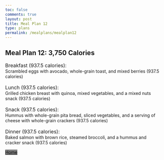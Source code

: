 ```yaml
---
toc: false
comments: true
layout: post
title: Meal Plan 12
type: plans
permalink: /mealplans/mealplan12
---
```


## Meal Plan 12: 3,750 Calories

<span style="font-size: 16px;">Breakfast (937.5 calories):</span>
<br>
Scrambled eggs with avocado, whole-grain toast, and mixed berries (937.5 calories)
<br>
<br>
<span style="font-size: 16px;">Lunch (937.5 calories):</span>
<br>
Grilled chicken breast with quinoa, mixed vegetables, and a mixed nuts snack (937.5 calories)
<br>
<br>
<span style="font-size: 16px;">Snack (937.5 calories):</span>
<br>
Hummus with whole-grain pita bread, sliced vegetables, and a serving of cheese with whole-grain crackers (937.5 calories)
<br>
<br>
<span style="font-size: 16px;">Dinner (937.5 calories):</span>
<br>
Baked salmon with brown rice, steamed broccoli, and a hummus and cracker snack (937.5 calories)

<a href="/ppfrontend/" class="button" style="color: black; background-color: grey;">Home</a>